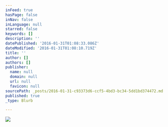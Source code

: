 ```yaml
---
inFeed: true
hasPage: false
inNav: false
inLanguage: null
starred: false
keywords: []
description: ''
datePublished: '2016-01-31T01:08:33.086Z'
dateModified: '2016-01-31T01:08:10.719Z'
title: ''
author: []
authors: []
publisher:
  name: null
  domain: null
  url: null
  favicon: null
sourcePath: _posts/2016-01-31-c93373d6-ccf5-4bd3-bc34-5dd1bd374472.md
published: true
_type: Blurb

---
```

![](https://the-grid-user-content.s3-us-west-2.amazonaws.com/a01652c9-b3ec-453c-9b25-a3cb97fda9bd.jpg)